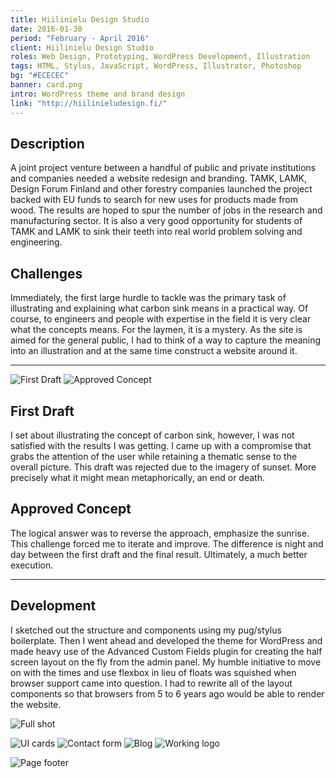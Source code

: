 ```yaml
---
title: Hiilinielu Design Studio
date: 2016-01-30
period: "February - April 2016"
client: Hiilinielu Design Studio
roles: Web Design, Prototyping, WordPress Development, Illustration
tags: HTML, Stylus, JavaScript, WordPress, Illustrator, Photoshop
bg: "#ECECEC"
banner: card.png
intro: WordPress theme and brand design
link: "http://hiilinieludesign.fi/"
---
```


## Description

A joint project venture between a handful of public and private institutions and companies needed a website redesign and branding. TAMK, LAMK, Design Forum Finland and other forestry companies launched the project backed with EU funds to search for new uses for products made from wood. The results are hoped to spur the number of jobs in the research and manufacturing sector. It is also a very good opportunity for students of TAMK and LAMK to sink their teeth into real world problem solving and engineering.

## Challenges

Immediately, the first large hurdle to tackle was the primary task of illustrating and explaining what carbon sink means in a practical way. Of course, to engineers and people with expertise in the field it is very clear what the concepts means. For the laymen, it is a mystery. As the site is aimed for the general public, I had to think of a way to capture the meaning into an illustration and at the same time construct a website around it.

---

<row>
  <column>
    <inner>
      <img src="video1.gif" alt="First Draft">
    </inner>
  </column>
  <column>
    <inner>
      <img src="video2.gif" alt="Approved Concept">
    </inner>
  </column>
</row>
<row>
  <column>
      <inner>
      <h2>First Draft</h2>
      <p>I set about illustrating the concept of carbon sink, however, I was not satisfied with the results I was getting. I came up with a compromise that grabs the attention of the user while retaining a thematic sense to the overall picture. This draft was rejected due to the imagery of sunset. More precisely what it might mean metaphorically, an end or death. </p>
      </innner>
  </column>
  <column>
    <inner>
      <h2>Approved Concept</h2>
      <p>The logical answer was to reverse the approach, emphasize the sunrise. This challenge forced me to iterate and improve. The difference is night and day between the first draft and the final result. Ultimately, a much better execution.</p>
    </inner>
  </column>
</row>

---

## Development

I sketched out the structure and components using my pug/stylus boilerplate. Then I went ahead and developed the theme for WordPress and made heavy use of the Advanced Custom Fields plugin for creating the half screen layout on the fly from the admin panel. My humble initiative to move on with the times and use flexbox in lieu of floats was squished when browser support came into question. I had to rewrite all of the layout components so that browsers from 5 to 6 years ago would be able to render the website.

![Full shot](shot.jpg)

<row>
  <column>
    <inner>
      <img src="shot2.jpg" alt="UI cards">
    </inner>
  </column>
  <column>
    <inner>
      <img src="shot3.jpg" alt="Contact form">
    </inner>
  </column>
</row>
<row>
  <column>
    <inner>
      <img src="shot4.jpg" alt="Blog">
    </inner>
  </column>
  <column>
    <inner>
      <img src="shot5.jpg" alt="Working logo">
    </inner>
  </column>
</row>

![Page footer](shot6.jpg)
